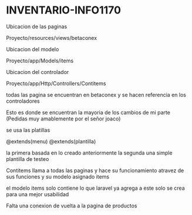 # INVENTARIO-INFO1170
Ubicacion de las paginas

Proyecto/resources/views/betaconex

Ubicacion del modelo

Proyecto/app/Models/items

Ubicacion del controlador

Proyecto/app/Http/Controllers/Contitems

todas las pagina se encuentran en betaconex y se hacen referencia en los controladores

Esto es donde se encuentran la mayoria de los cambios de mi parte (Pedidas muy amablemente por el señor joaco)

se usa las platillas

@extends(menu)
@extends(plantilla)

la primera basada en lo creado anteriormente la segunda una simple plantilla de testeo

Contitems llama a todas las paginas y hace su funcionamiento atravez de sus funciones
y su modelo asignado items

el modelo items solo contiene lo que laravel ya agrega a este solo se crea para una mejor usabilidad

Falta una conexion de vuelta a la pagina de productos